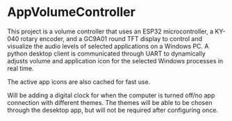 # AppVolumeController
This project is a volume controller that uses an ESP32 microcontroller, a KY-040 rotary encoder, and a GC9A01 round TFT display to control and visualize the audio levels of selected applications on a Windows PC. A python desktop client is communicated through UART to dynamically adjusts volume and application icon for the selected Windows processes in real time.

The active app icons are also cached for fast use.

Will be adding a digital clock for when the computer is turned off/no app connection with different themes. The themes will be able to be chosen through the desektop app, but will not be required after configuring once.
